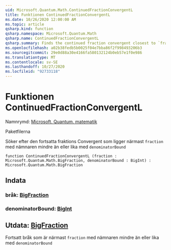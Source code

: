 ```yaml
---
uid: Microsoft.Quantum.Math.ContinuedFractionConvergentL
title: Funktionen ContinuedFractionConvergentL
ms.date: 10/26/2020 12:00:00 AM
ms.topic: article
qsharp.kind: function
qsharp.namespace: Microsoft.Quantum.Math
qsharp.name: ContinuedFractionConvergentL
qsharp.summary: Finds the continued fraction convergent closest to `fraction` with the denominator less or equal to `denominatorBound`
ms.openlocfilehash: a02b38fedb5b0025f04e7bba86f2f998493206b3
ms.sourcegitcommit: 29e0d88a30e4166fa580132124b0eb57e1f0e986
ms.translationtype: MT
ms.contentlocale: sv-SE
ms.lasthandoff: 10/27/2020
ms.locfileid: "92733118"
---
```

# <a name="continuedfractionconvergentl-function"></a>Funktionen ContinuedFractionConvergentL

Namnrymd: [Microsoft. Quantum. matematik](xref:Microsoft.Quantum.Math)

Paketfilerna [](https://nuget.org/packages/)


Söker efter den fortsatta fraktions Convergent som ligger närmast `fraction` med nämnaren mindre än eller lika med `denominatorBound`

```qsharp
function ContinuedFractionConvergentL (fraction : Microsoft.Quantum.Math.BigFraction, denominatorBound : BigInt) : Microsoft.Quantum.Math.BigFraction
```


## <a name="input"></a>Indata

### <a name="fraction--bigfraction"></a>bråk: [BigFraction](xref:Microsoft.Quantum.Math.BigFraction)




### <a name="denominatorbound--bigint"></a>denominatorBound: [BigInt](xref:microsoft.quantum.lang-ref.bigint)





## <a name="output--bigfraction"></a>Utdata: [BigFraction](xref:Microsoft.Quantum.Math.BigFraction)

Fortsatt bråk som är närmast `fraction` med nämnaren mindre än eller lika med `denominatorBound`